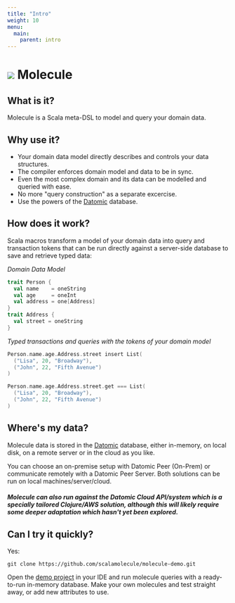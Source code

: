 ```yaml
---
title: "Intro"
weight: 10
menu:
  main:
    parent: intro
---
```


# ![](/img/logo/molecule-logo-m-75a.png) Molecule


## What is it?

Molecule is a Scala meta-DSL to model and query your domain data.


## Why use it?

- Your domain data model directly describes and controls your data structures.
- The compiler enforces domain model and data to be in sync.
- Even the most complex domain and its data can be modelled and queried with ease.
- No more "query construction" as a separate excercise.
- Use the powers of the [Datomic](http://datomic.com) database.
  

## How does it work?

Scala macros transform a model of your domain data into query and transaction tokens that can be run directly against a server-side database to save and retrieve typed data:

_Domain Data Model_
```scala
trait Person {
  val name    = oneString
  val age     = oneInt
  val address = one[Address]
}
trait Address {
  val street = oneString
}
```
_Typed transactions and queries with the tokens of your domain model_

```scala
Person.name.age.Address.street insert List(
  ("Lisa", 20, "Broadway"),
  ("John", 22, "Fifth Avenue")
)

Person.name.age.Address.street.get === List(
  ("Lisa", 20, "Broadway"),
  ("John", 22, "Fifth Avenue")
)
```

## Where's my data?

Molecule data is stored in the [Datomic](https://www.datomic.com) database, either in-memory, on local disk, on a remote server or in the cloud as you like.

You can choose an on-premise setup with Datomic Peer (On-Prem) or communicate remotely with a Datomic Peer Server. Both solutions can be run on local machines/server/cloud. 


##### Molecule can also run against the Datomic Cloud API/system which is a specially tailored Clojure/AWS solution, although this will likely require some deeper adaptation which hasn't yet been explored.


## Can I try it quickly?

Yes:

```
git clone https://github.com/scalamolecule/molecule-demo.git
```
Open the [demo project](https://github.com/scalamolecule/molecule-demo) in your IDE and run molecule queries with a ready-to-run in-memory database. Make your own molecules and test straight away, or add new attributes to use.

